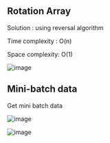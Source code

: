 ## Rotation Array

Solution : using reversal algorithm

Time complexity : O(n)

Space complexity: O(1)

![image](https://user-images.githubusercontent.com/50165842/149942645-7ba46bc4-c611-4b1d-ab0d-a862f2ceb999.png)





## Mini-batch data

Get mini batch data

![image](https://user-images.githubusercontent.com/50165842/149942760-8937b8e4-93aa-44f7-bd20-6a60ab9f9959.png)

![image](https://user-images.githubusercontent.com/50165842/149942830-fd00c484-5038-4a1f-a2ed-b9e2cea63ad1.png)